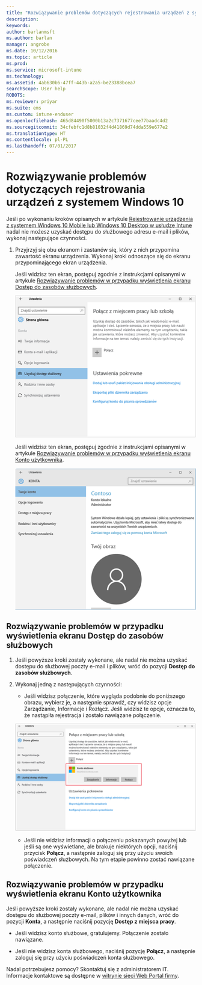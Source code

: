 ```yaml
---
title: "Rozwiązywanie problemów dotyczących rejestrowania urządzeń z systemem Windows 10 | Microsoft Docs"
description: 
keywords: 
author: barlanmsft
ms.author: barlan
manager: angrobe
ms.date: 10/12/2016
ms.topic: article
ms.prod: 
ms.service: microsoft-intune
ms.technology: 
ms.assetid: 4ab630b6-47ff-443b-a2a5-be23388bcea7
searchScope: User help
ROBOTS: 
ms.reviewer: priyar
ms.suite: ems
ms.custom: intune-enduser
ms.openlocfilehash: 465d84490f5000b13a2c7371677cee77baadc4d2
ms.sourcegitcommit: 34cfebfc1d8b81032f4d41869d74dda559e677e2
ms.translationtype: HT
ms.contentlocale: pl-PL
ms.lasthandoff: 07/01/2017
---
```

# <a name="troubleshoot-your-windows-10-device-enrollment"></a>Rozwiązywanie problemów dotyczących rejestrowania urządzeń z systemem Windows 10
Jeśli po wykonaniu kroków opisanych w artykule [Rejestrowanie urządzenia z systemem Windows 10 Mobile lub Windows 10 Desktop w usłudze Intune](enroll-your-w10-phone-or-w10-pc-windows.md) nadal nie możesz uzyskać dostępu do służbowego adresu e-mail i plików, wykonaj następujące czynności.

1.  Przyjrzyj się obu ekranom i zastanów się, który z nich przypomina zawartość ekranu urządzenia. Wykonaj kroki odnoszące się do ekranu przypominającego ekran urządzenia.

    Jeśli widzisz ten ekran, postępuj zgodnie z instrukcjami opisanymi w artykule [Rozwiązywanie problemów w przypadku wyświetlenia ekranu Dostęp do zasobów służbowych](#troubleshooting-steps-to-follow-if-you-see-access-work-or-school).

    ![settings-accounts-access-work-or-school](./media/w10-enroll-rs1-connect-to-work-or-school.png)

    Jeśli widzisz ten ekran, postępuj zgodnie z instrukcjami opisanymi w artykule [Rozwiązywanie problemów w przypadku wyświetlenia ekranu Konto użytkownika](#troubleshooting-steps-to-follow-if-you-see-your-account).

    ![settings-accounts-your-account](./media/W10-enroll-2-accounts-your-account.png)

## <a name="troubleshooting-steps-to-follow-if-you-see-access-work-or-school"></a>Rozwiązywanie problemów w przypadku wyświetlenia ekranu Dostęp do zasobów służbowych

1.  Jeśli powyższe kroki zostały wykonane, ale nadal nie można uzyskać dostępu do służbowej poczty e-mail i plików, wróć do pozycji **Dostęp do zasobów służbowych**.

2. Wykonaj jedną z następujących czynności:

    - Jeśli widzisz połączenie, które wygląda podobnie do poniższego obrazu, wybierz je, a następnie sprawdź, czy widzisz opcje Zarządzanie, Informacje i Rozłącz. Jeśli widzisz te opcje, oznacza to, że nastąpiła rejestracja i zostało nawiązane połączenie.

    ![validate-successful-enrollment](./media/w10-enroll-rs1-validate-successful-enrollment.png)

    - Jeśli nie widzisz informacji o połączeniu pokazanych powyżej lub jeśli są one wyświetlane, ale brakuje niektórych opcji, naciśnij przycisk **Połącz**, a następnie zaloguj się przy użyciu swoich poświadczeń służbowych. Na tym etapie powinno zostać nawiązane połączenie.

## <a name="troubleshooting-steps-to-follow-if-you-see-your-account"></a>Rozwiązywanie problemów w przypadku wyświetlenia ekranu Konto użytkownika

Jeśli powyższe kroki zostały wykonane, ale nadal nie można uzyskać dostępu do służbowej poczty e-mail, plików i innych danych, wróć do pozycji **Konta**, a następnie naciśnij pozycję **Dostęp z miejsca pracy**.

- Jeśli widzisz konto służbowe, gratulujemy. Połączenie zostało nawiązane.

- Jeśli nie widzisz konta służbowego, naciśnij pozycję **Połącz**, a następnie zaloguj się przy użyciu poświadczeń konta służbowego.

Nadal potrzebujesz pomocy? Skontaktuj się z administratorem IT. Informacje kontaktowe są dostępne w [witrynie sieci Web Portal firmy](http://portal.manage.microsoft.com).
